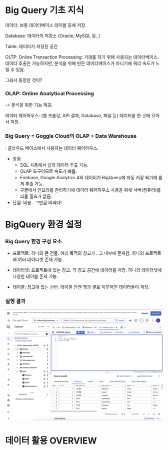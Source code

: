 # Big Query 기초 지식

데이터: 보통 데이터베이스 테이블 등에 저장.

Database: 데이터의 저장소 (Oracle, MySQL 등..)

Table: 데이터가 저장된 공간

OLTP: Online Transaction Processing: 거래를 하기 위해 사용되는 데이터베이스. 데이터 추출은 가능하지만, 분석을 위해 만든 데이터베이스가 아니기에 쿼리 속도가 느릴 수 있음.

그래서 등장한 것이?
### OLAP: Online Analytical Processing

-> 분석을 위한 기능 제공.

데이터 웨어하우스: (웹 크롤링, API 결과, Database, 파일 등) 데이터를 한 곳에 모아서 저장.

### Big Query = Goggle Cloud의 OLAP + Data Warehouse
: 클라우드 베이스에서 사용하는 데이터 웨어하우스.
- 장점
    - SQL 사용해서 쉽게 데이터 추출 가능.
    - OLAP 도구이므로 속도가 빠름.
    - Firebase, Google Analytics 4의 데이터가 BigQuery에 자동 저장 되기에 쉽게 추출 가능.
    - 구글에서 인프라를 관리하기에 데이터 웨어하우스 사용을 위해 서버(컴퓨터)를 띄울 필요가 없음.
- 단점: 비용.. 그만큼 비싸다!



# BigQuery 환경 설정

### Big Query 환경 구성 요소
- 프로젝트: 하나의 큰 건물. 여러 목적의 창고가 . 그 내부에 존재함. 하나의 프로젝트에 여러 데이터셋 존재 가능.

- 데이터셋: 프로젝트에 있는 창고. 각 창고 공간에 데이터를 저장. 하나의 데이터셋에 다양한 테이블 존재 가능.

- 테이블: 창고에 있는 선반. 테이블 안엔 행과 열로 이루어진 데이터들이 저장.

### 실행 결과
![result](image_w1/pokemon_1.png)


# 데이터 활용 OVERVIEW


